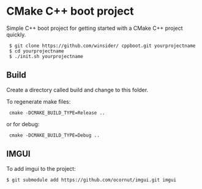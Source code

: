 # CMake C++ boot project
Simple C++ boot project for getting started with a CMake C++ project quickly.

     $ git clone https://github.com/winsider/ cppboot.git yourprojectname
     $ cd yourprojectname
     $ ./init.sh yourprojectname
    
## Build
Create a directory called build and change to this folder.

To regenerate make files:
     
     cmake -DCMAKE_BUILD_TYPE=Release ..

or for debug:

     cmake -DCMAKE_BUILD_TYPE=Debug ..


## IMGUI
To add imgui to the project:

    $ git submodule add https://github.com/ocornut/imgui.git imgui


